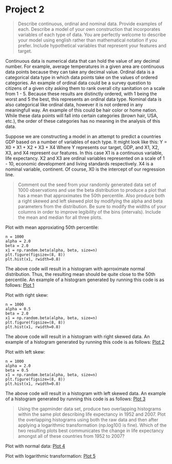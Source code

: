# Project 2

> Describe continuous, ordinal and nominal data. Provide examples of each. Describe a model of your own construction that incorporates variables of each type of data. You are perfectly welcome to describe your model using english rather than mathematical notation if you prefer. Include hypothetical variables that represent your features and target.

Continuous data is numerical data that can hold the value of any decimal number. For example, average temperatures in a given area are continuous data points because they can take any decimal value.
Ordinal data is a categorical data type in which data points take on the values of ordered categories. An example of ordinal data could be a survey question to citizens of a given city asking them to rank overall city sanitation on a scale from 1 - 5. Because these results are distinctly ordered, with 1 being the worst and 5 the best, this represents an ordinal data type.
Nominal data is also categorical like ordinal data, however it is not ordered in any meaningfull way. An example of this could be hair color or home nation. While these data points will fall into certain categories (brown hair, USA, etc.), the order of these categories has no meaning in the analysis of this data.

Suppose we are constructing a model in an attempt to predict a countries GDP based on a number of variables of each type. It might look like this:
Y = X0 + X1 + X2 + X3 + X4
Where Y represents our target, GDP, and X1, X2, X3, and X4 represent our features. In this case X1 is a continuous variable, life expectancy. X2 and X3 are ordinal variables represented on a scale of 1 - 10, economic development and living standards respectively. X4 is a nominal variable, continent. Of course, X0 is the intercept of our regression line.


> Comment out the seed from your randomly generated data set of 1000 observations and use the beta distribution to produce a plot that has a mean that approximates the 50th percentile. Also produce both a right skewed and left skewed plot by modifying the alpha and beta parameters from the distribution. Be sure to modify the widths of your columns in order to improve legibility of the bins (intervals). Include the mean and median for all three plots.

Plot with mean approxiating 50th percentile:
```
n = 1000
alpha = 2.0
beta = 2.0
x1 = np.random.beta(alpha, beta, size=n)
plt.figure(figsize=(8, 8))
plt.hist(x1, rwidth=0.8)
```
The above code will result in a histogram with aprroximate normal distribution. Thus, the resulting mean should be quite close to the 50th percentile.
An example of a histogram generated by running this code is as follows: [Plot 1](plot1.png)

Plot with right skew:
```
n = 1000
alpha = 0.5
beta = 2.0
x1 = np.random.beta(alpha, beta, size=n)
plt.figure(figsize=(8, 8))
plt.hist(x1, rwidth=0.8)
```
The above code will result in a histogram with right skewed data.
An example of a histogram generated by running this code is as follows: [Plot 2](plot2.png)

Plot with left skew:
```
n = 1000
alpha = 2.0
beta = 0.5
x1 = np.random.beta(alpha, beta, size=n)
plt.figure(figsize=(8, 8))
plt.hist(x1, rwidth=0.8)
```
The above code will result in a histogram with left skewed data.
An example of a histogram generated by running this code is as follows: [Plot 3](plot3.png)


> Using the gapminder data set, produce two overlapping histograms within the same plot describing life expectancy in 1952 and 2007. Plot the overlapping histograms using both the raw data and then after applying a logarithmic transformation (np.log10() is fine). Which of the two resulting plots best communicates the change in life expectancy amongst all of these countries from 1952 to 2007?

Plot with normal data:
[Plot 4](plot4.png)

Plot with logarithmic transformation:
[Plot 5](plot5.png)





















